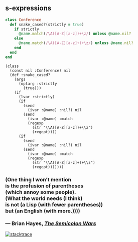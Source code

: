 ## s-expressions

```Ruby
class Conference
  def snake_cased?(strictly = true)
    if strictly
      @name.match(/\A([A-Z][a-z])+\z/) unless @name.nil?
    else
      @name.match(/\A([A-Z][a-z]+)+\z/) unless @name.nil?
    end
  end
end
```


```
(class
  (const nil :Conference) nil
  (def :snake_cased?
    (args
      (optarg :strictly
        (true)))
    (if
      (lvar :strictly)
      (if
        (send
          (ivar :@name) :nil?) nil
        (send
          (ivar :@name) :match
          (regexp
            (str "\\A([A-Z][a-z])+\\z")
            (regopt))))
      (if
        (send
          (ivar :@name) :nil?) nil
        (send
          (ivar :@name) :match
          (regexp
            (str "\\A([A-Z][a-z]+)+\\z")
            (regopt)))))))
```


### (One thing I won’t mention<br />is the profusion of parentheses<br />(which annoy some people).<br />(What the world needs (I think)<br />is not (a Lisp (with fewer parentheses))<br />but (an English (with more.))))<br /><br />— Brian Hayes, [_The Semicolon Wars_](http://www.americanscientist.org/issues/id.3489,y.0,no.,content.true,page.1,css.print/issue.aspx)
<!-- .element: class="quote" -->


[![stacktrace](img/stacktrace.png)](https://twitter.com/therealadam/status/13338687140003841)
